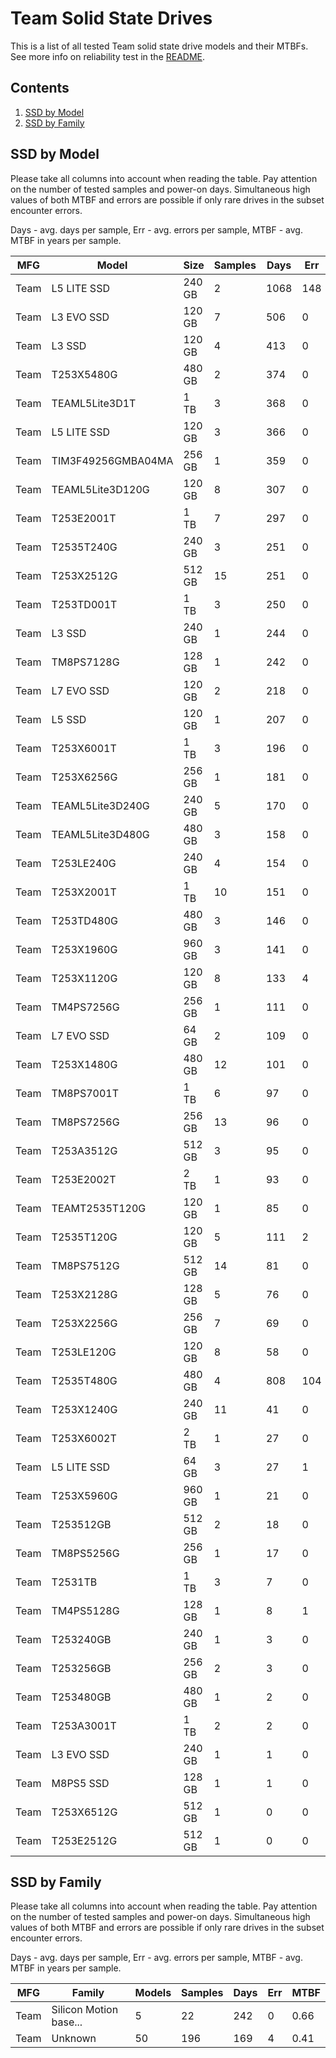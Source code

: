 Team Solid State Drives
=======================

This is a list of all tested Team solid state drive models and their MTBFs. See
more info on reliability test in the [README](https://github.com/linuxhw/SMART).

Contents
--------

1. [ SSD by Model  ](#ssd-by-model)
2. [ SSD by Family ](#ssd-by-family)

SSD by Model
------------

Please take all columns into account when reading the table. Pay attention on the
number of tested samples and power-on days. Simultaneous high values of both MTBF
and errors are possible if only rare drives in the subset encounter errors.

Days - avg. days per sample,
Err  - avg. errors per sample,
MTBF - avg. MTBF in years per sample.

| MFG       | Model              | Size   | Samples | Days  | Err   | MTBF |
|-----------|--------------------|--------|---------|-------|-------|------|
| Team      | L5 LITE SSD        | 240 GB | 2       | 1068  | 148   | 2.28   |
| Team      | L3 EVO SSD         | 120 GB | 7       | 506   | 0     | 1.39   |
| Team      | L3 SSD             | 120 GB | 4       | 413   | 0     | 1.13   |
| Team      | T253X5480G         | 480 GB | 2       | 374   | 0     | 1.03   |
| Team      | TEAML5Lite3D1T     | 1 TB   | 3       | 368   | 0     | 1.01   |
| Team      | L5 LITE SSD        | 120 GB | 3       | 366   | 0     | 1.00   |
| Team      | TIM3F49256GMBA04MA | 256 GB | 1       | 359   | 0     | 0.99   |
| Team      | TEAML5Lite3D120G   | 120 GB | 8       | 307   | 0     | 0.84   |
| Team      | T253E2001T         | 1 TB   | 7       | 297   | 0     | 0.82   |
| Team      | T2535T240G         | 240 GB | 3       | 251   | 0     | 0.69   |
| Team      | T253X2512G         | 512 GB | 15      | 251   | 0     | 0.69   |
| Team      | T253TD001T         | 1 TB   | 3       | 250   | 0     | 0.69   |
| Team      | L3 SSD             | 240 GB | 1       | 244   | 0     | 0.67   |
| Team      | TM8PS7128G         | 128 GB | 1       | 242   | 0     | 0.67   |
| Team      | L7 EVO SSD         | 120 GB | 2       | 218   | 0     | 0.60   |
| Team      | L5 SSD             | 120 GB | 1       | 207   | 0     | 0.57   |
| Team      | T253X6001T         | 1 TB   | 3       | 196   | 0     | 0.54   |
| Team      | T253X6256G         | 256 GB | 1       | 181   | 0     | 0.50   |
| Team      | TEAML5Lite3D240G   | 240 GB | 5       | 170   | 0     | 0.47   |
| Team      | TEAML5Lite3D480G   | 480 GB | 3       | 158   | 0     | 0.43   |
| Team      | T253LE240G         | 240 GB | 4       | 154   | 0     | 0.42   |
| Team      | T253X2001T         | 1 TB   | 10      | 151   | 0     | 0.42   |
| Team      | T253TD480G         | 480 GB | 3       | 146   | 0     | 0.40   |
| Team      | T253X1960G         | 960 GB | 3       | 141   | 0     | 0.39   |
| Team      | T253X1120G         | 120 GB | 8       | 133   | 4     | 0.36   |
| Team      | TM4PS7256G         | 256 GB | 1       | 111   | 0     | 0.30   |
| Team      | L7 EVO SSD         | 64 GB  | 2       | 109   | 0     | 0.30   |
| Team      | T253X1480G         | 480 GB | 12      | 101   | 0     | 0.28   |
| Team      | TM8PS7001T         | 1 TB   | 6       | 97    | 0     | 0.27   |
| Team      | TM8PS7256G         | 256 GB | 13      | 96    | 0     | 0.26   |
| Team      | T253A3512G         | 512 GB | 3       | 95    | 0     | 0.26   |
| Team      | T253E2002T         | 2 TB   | 1       | 93    | 0     | 0.26   |
| Team      | TEAMT2535T120G     | 120 GB | 1       | 85    | 0     | 0.23   |
| Team      | T2535T120G         | 120 GB | 5       | 111   | 2     | 0.23   |
| Team      | TM8PS7512G         | 512 GB | 14      | 81    | 0     | 0.22   |
| Team      | T253X2128G         | 128 GB | 5       | 76    | 0     | 0.21   |
| Team      | T253X2256G         | 256 GB | 7       | 69    | 0     | 0.19   |
| Team      | T253LE120G         | 120 GB | 8       | 58    | 0     | 0.16   |
| Team      | T2535T480G         | 480 GB | 4       | 808   | 104   | 0.12   |
| Team      | T253X1240G         | 240 GB | 11      | 41    | 0     | 0.11   |
| Team      | T253X6002T         | 2 TB   | 1       | 27    | 0     | 0.07   |
| Team      | L5 LITE SSD        | 64 GB  | 3       | 27    | 1     | 0.07   |
| Team      | T253X5960G         | 960 GB | 1       | 21    | 0     | 0.06   |
| Team      | T253512GB          | 512 GB | 2       | 18    | 0     | 0.05   |
| Team      | TM8PS5256G         | 256 GB | 1       | 17    | 0     | 0.05   |
| Team      | T2531TB            | 1 TB   | 3       | 7     | 0     | 0.02   |
| Team      | TM4PS5128G         | 128 GB | 1       | 8     | 1     | 0.01   |
| Team      | T253240GB          | 240 GB | 1       | 3     | 0     | 0.01   |
| Team      | T253256GB          | 256 GB | 2       | 3     | 0     | 0.01   |
| Team      | T253480GB          | 480 GB | 1       | 2     | 0     | 0.01   |
| Team      | T253A3001T         | 1 TB   | 2       | 2     | 0     | 0.01   |
| Team      | L3 EVO SSD         | 240 GB | 1       | 1     | 0     | 0.00   |
| Team      | M8PS5 SSD          | 128 GB | 1       | 1     | 0     | 0.00   |
| Team      | T253X6512G         | 512 GB | 1       | 0     | 0     | 0.00   |
| Team      | T253E2512G         | 512 GB | 1       | 0     | 0     | 0.00   |

SSD by Family
-------------

Please take all columns into account when reading the table. Pay attention on the
number of tested samples and power-on days. Simultaneous high values of both MTBF
and errors are possible if only rare drives in the subset encounter errors.

Days - avg. days per sample,
Err  - avg. errors per sample,
MTBF - avg. MTBF in years per sample.

| MFG       | Family                 | Models | Samples | Days  | Err   | MTBF |
|-----------|------------------------|--------|---------|-------|-------|------|
| Team      | Silicon Motion base... | 5      | 22      | 242   | 0     | 0.66   |
| Team      | Unknown                | 50     | 196     | 169   | 4     | 0.41   |
